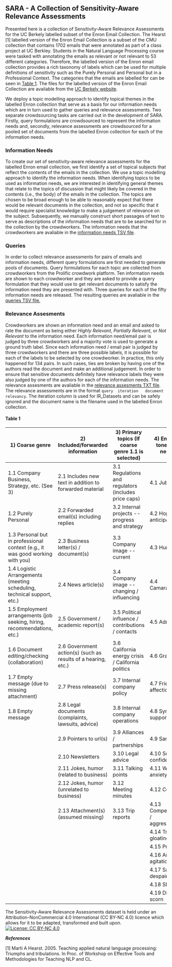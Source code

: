   

## SARA - A Collection of Sensitivity-Aware Relevance Assessments

Presented here is a collection of Sensitivity-Aware Relevance Assessments for the UC Berkely labelled subset of the Enron Email Collection. The Hearst  \[1\] labelled version of the Enron Email Collection is a subset of the CMU collection that contains 1702 emails that were annotated as part of a class project at UC Berkley. Students in the Natural Language Processing course were tasked with annotating the emails as relevant or not relevant to 53 different categories. Therefore, the labelled version of the Enron email collection provides a rich taxonomy of labels which can be used for multiple definitions of sensitivity such as the Purely Personal and Personal but in a Professional Context. The categories that the emails are labelled for can be seen in [Table 1](#table-1).  The files for the labelled version of the Enron Email Collection are available from the [UC Berkely website](https://bailando.berkeley.edu/enron_email.html). 

We deploy a topic modelling approach to identify topical themes in the labelled Enron collection that serve as a basis for our information needs which are in turn used to gather queries and relevance assessments. Two separate crowdsourcing tasks are carried out in the development of SARA. Firstly, query formulations are crowdsourced to represent the information needs and, secondly, relevance assessments are crowdsourced for a pooled set of documents from the labelled Enron collection for each of the information needs.

### Information Needs
To create our set of sensitivity-aware relevance assessments for the labelled Enron email collection, we first identify a set of topical subjects that reflect the contents of the emails in the collection. We use a topic modelling approach to identify the information needs. When identifying topics to be used as information needs, we are interested in identifying general themes that relate to the topics of discussion that might likely be covered in the contents (i.e., the body) of the emails in the collection. The topics are chosen to be broad enough to be able to reasonably expect that there would be relevant documents in the collection, and not so specific that it would require specialist knowledge to make a judgement of relevance on the subject. Subsequently, we manually construct short passages of text to serve as descriptions of the information needs that are to be searched for in the collection by the crowdworkers. The information needs that the crowdworkers are avaliable in the [information needs TSV file](https://github.com/JackMcKechnie/SARA-A-Collection-of-Sensitivity-Aware-Relevance-Assessments/blob/main/information_needs.tsv).

### Queries
In order to collect relevance assessments for pairs of emails and information needs, different query formulations are first needed to generate pools of documents. Query formulations for each topic are collected from crowdworkers from the Prolific crowdwork platform. Ten information needs are shown to each crowdworker and they are asked to provide a query formulation that they would use to get relevant documents to satisfy the information need they are presented with. Three queries for each of the fifty information needs are released. The resulting queries are avaliable in the [queries TSV file.](https://github.com/JackMcKechnie/SARA-A-Collection-of-Sensitivity-Aware-Relevance-Assessments/blob/main/repeated_queries.tsv)  

### Relevance Assesments
Crowdworkers are shown an information need and an email and asked to rate the document as being either *Highly Relevant*, *Partially Relevant*, or *Not Relevant* to the information need. Each information need/email pair is judged by three crowdworkers and a majority vote is used to generate a ground truth label. Since each information need / email pair is judged by three crowdworkers and there are three possible labels, it is possible for each of the labels to be selected by one crowdworker. In practice, this only happened for 134 pairs. In such cases, ties are broken by having one of the authors read the document and make an additional judgement. In order to ensure that sensitive documents definitely have relevance labels they were also judged by one of the authors for each of the information needs. The relevance assesments are avaliable in the [relevance assesments TXT file](https://github.com/JackMcKechnie/SARA-A-Collection-of-Sensitivity-Aware-Relevance-Assessments/blob/main/repeated_qrels.txt).  The relevance assessments are in the format `query	iteration	document	relevancy`. The iteration column is used for IR_Datasets and can be safely ignored and the document name is the filename used in the labelled Enron collection. 

#### Table 1
| 1) Coarse genre                                                                | 2) Included/forwarded information                              | 3) Primary topics (If coarse genre 1.1 is selected)   | 4) Emotional tone (If not neutral)     |
|-------------------------------------------------------------------------------|---------------------------------------------------------------|------------------------------------------------------|---------------------------------------|
| 1.1 Company Business, Strategy, etc. (See 3)                                  | 2.1 Includes new text in addition to forwarded material       | 3.1 Regulations and regulators (includes price caps) | 4.1 Jubilation                        |
| 1.2 Purely Personal                                                           | 2.2 Forwarded email(s) including replies                      | 3.2 Internal projects -- progress and strategy       | 4.2 Hope / anticipation               |
| 1.3 Personal but in professional context (e.g., it was good working with you) | 2.3 Business letter(s) / document(s)                          | 3.3 Company image -- current                         | 4.3 Humor                             |
| 1.4 Logistic Arrangements (meeting scheduling, technical support, etc.)       | 2.4 News article(s)                                           | 3.4 Company image -- changing / influencing          | 4.4 Camaraderie                       |
| 1.5 Employment arrangements (job seeking, hiring, recommendations, etc.)      | 2.5 Government / academic report(s)                           | 3.5 Political influence / contributions / contacts   | 4.5 Admiration                        |
| 1.6 Document editing/checking (collaboration)                                 | 2.6 Government action(s) (such as results of a hearing, etc.) | 3.6 California energy crisis / California politics   | 4.6 Gratitude                         |
| 1.7 Empty message (due to missing attachment)                                 | 2.7 Press release(s)                                          | 3.7 Internal company policy                          | 4.7 Friendship / affection            |
| 1.8 Empty message                                                             | 2.8 Legal documents (complaints, lawsuits, advice)            | 3.8 Internal company operations                      | 4.8 Sympathy / support                |
|                                                                               | 2.9 Pointers to url(s)                                        | 3.9 Alliances / partnerships                         | 4.9 Sarcasm                           |
|                                                                               | 2.10 Newsletters                                              | 3.10 Legal advice                                    | 4.10 Secrecy / confidentiality        |
|                                                                               | 2.11 Jokes, humor (related to business)                       | 3.11 Talking points                                  | 4.11 Worry / anxiety                  |
|                                                                               | 2.12 Jokes, humor (unrelated to business)                     | 3.12 Meeting minutes                                 | 4.12 Concern                          |
|                                                                               | 2.13 Attachment(s) (assumed missing)                          | 3.13 Trip reports                                    | 4.13 Competitiveness / aggressiveness |
|                                                                               |                                                               |                                                      | 4.14 Triumph / gloating               |
|                                                                               |                                                               |                                                      | 4.15 Pride                            |
|                                                                               |                                                               |                                                      | 4.16 Anger / agitation                |
|                                                                               |                                                               |                                                      | 4.17 Sadness / despair                |
|                                                                               |                                                               |                                                      | 4.18 Shame                            |
|                                                                               |                                                               |                                                      | 4.19 Dislike / scorn                  |

The Sensitivity-Aware Relevance Assessments dataset is held under an Attribution-NonCommercial 4.0 International (CC BY-NC 4.0) licence which allows for it to be adapted, transformed and built upon. [![License: CC BY-NC 4.0](https://licensebuttons.net/l/by-nc/4.0/80x15.png)](http://creativecommons.org/licenses/by-nc/4.0/)

***References***

[1] Marti A Hearst. 2005. Teaching applied natural language processing: Triumphs and tribulations. In Proc. of Workshop on Effective Tools and Methodologies for Teaching NLP and CL.
